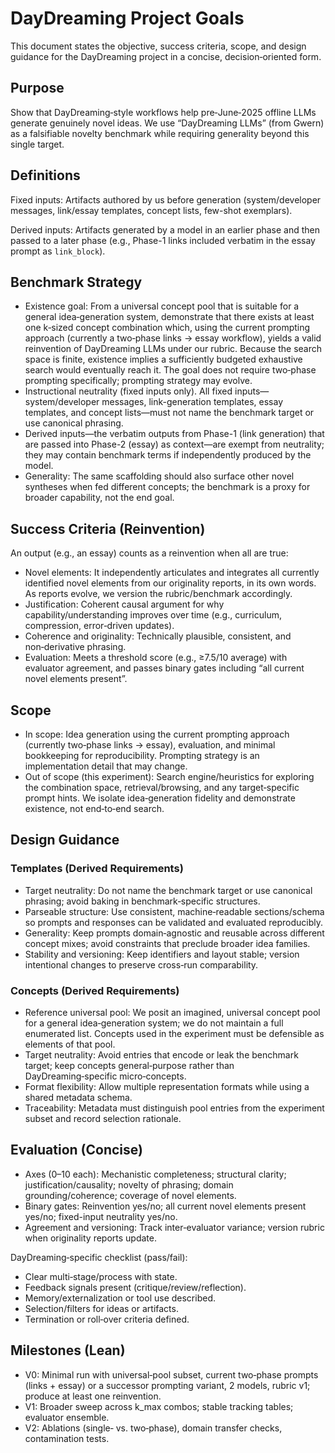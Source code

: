 # DayDreaming Project Goals

This document states the objective, success criteria, scope, and design guidance for the DayDreaming project in a concise, decision‑oriented form.

## Purpose

Show that DayDreaming‑style workflows help pre‑June‑2025 offline LLMs generate genuinely novel ideas. We use “DayDreaming LLMs” (from Gwern) as a falsifiable novelty benchmark while requiring generality beyond this single target.

## Definitions

Fixed inputs: Artifacts authored by us before generation (system/developer messages, link/essay templates, concept lists, few-shot exemplars).

Derived inputs: Artifacts generated by a model in an earlier phase and then passed to a later phase (e.g., Phase-1 links included verbatim in the essay prompt as `link_block`).

## Benchmark Strategy

- Existence goal: From a universal concept pool that is suitable for a general idea‑generation system, demonstrate that there exists at least one k‑sized concept combination which, using the current prompting approach (currently a two‑phase links → essay workflow), yields a valid reinvention of DayDreaming LLMs under our rubric. Because the search space is finite, existence implies a sufficiently budgeted exhaustive search would eventually reach it. The goal does not require two‑phase prompting specifically; prompting strategy may evolve.
- Instructional neutrality (fixed inputs only). All fixed inputs—system/developer messages, link-generation templates, essay templates, and concept lists—must not name the benchmark target or use canonical phrasing.
 - Derived inputs—the verbatim outputs from Phase-1 (link generation) that are passed into Phase-2 (essay) as context—are exempt from neutrality; they may contain benchmark terms if independently produced by the model.
- Generality: The same scaffolding should also surface other novel syntheses when fed different concepts; the benchmark is a proxy for broader capability, not the end goal.

## Success Criteria (Reinvention)

An output (e.g., an essay) counts as a reinvention when all are true:
- Novel elements: It independently articulates and integrates all currently identified novel elements from our originality reports, in its own words. As reports evolve, we version the rubric/benchmark accordingly.
- Justification: Coherent causal argument for why capability/understanding improves over time (e.g., curriculum, compression, error‑driven updates).
- Coherence and originality: Technically plausible, consistent, and non‑derivative phrasing.
- Evaluation: Meets a threshold score (e.g., ≥7.5/10 average) with evaluator agreement, and passes binary gates including “all current novel elements present”.

## Scope

- In scope: Idea generation using the current prompting approach (currently two‑phase links → essay), evaluation, and minimal bookkeeping for reproducibility. Prompting strategy is an implementation detail that may change.
- Out of scope (this experiment): Search engine/heuristics for exploring the combination space, retrieval/browsing, and any target‑specific prompt hints. We isolate idea‑generation fidelity and demonstrate existence, not end‑to‑end search.

## Design Guidance

### Templates (Derived Requirements)
- Target neutrality: Do not name the benchmark target or use canonical phrasing; avoid baking in benchmark‑specific structures.
- Parseable structure: Use consistent, machine‑readable sections/schema so prompts and responses can be validated and evaluated reproducibly.
- Generality: Keep prompts domain‑agnostic and reusable across different concept mixes; avoid constraints that preclude broader idea families.
- Stability and versioning: Keep identifiers and layout stable; version intentional changes to preserve cross‑run comparability.

### Concepts (Derived Requirements)
- Reference universal pool: We posit an imagined, universal concept pool for a general idea‑generation system; we do not maintain a full enumerated list. Concepts used in the experiment must be defensible as elements of that pool.
- Target neutrality: Avoid entries that encode or leak the benchmark target; keep concepts general‑purpose rather than DayDreaming‑specific micro‑concepts.
- Format flexibility: Allow multiple representation formats while using a shared metadata schema.
- Traceability: Metadata must distinguish pool entries from the experiment subset and record selection rationale.

## Evaluation (Concise)

- Axes (0–10 each): Mechanistic completeness; structural clarity; justification/causality; novelty of phrasing; domain grounding/coherence; coverage of novel elements.
- Binary gates: Reinvention yes/no; all current novel elements present yes/no; fixed-input neutrality yes/no.
- Agreement and versioning: Track inter‑evaluator variance; version rubric when originality reports update.

DayDreaming‑specific checklist (pass/fail):
- Clear multi‑stage/process with state.
- Feedback signals present (critique/review/reflection).
- Memory/externalization or tool use described.
- Selection/filters for ideas or artifacts.
- Termination or roll‑over criteria defined.

## Milestones (Lean)

- V0: Minimal run with universal‑pool subset, current two‑phase prompts (links + essay) or a successor prompting variant, 2 models, rubric v1; produce at least one reinvention.
- V1: Broader sweep across k_max combos; stable tracking tables; evaluator ensemble.
- V2: Ablations (single‑ vs. two‑phase), domain transfer checks, contamination tests.
